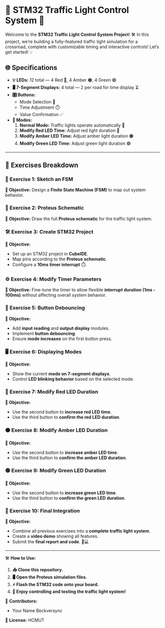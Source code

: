 # 🚦 STM32 Traffic Light Control System 🌈

Welcome to the **STM32 Traffic Light Control System Project**! 🛠️ In this project, we’re building a fully-featured traffic light simulation for a crossroad, complete with customizable timing and interactive controls! Let’s get started! 💡

## 🌐 Specifications
- **💡 LEDs:** 12 total — 4 Red 🔴, 4 Amber 🟠, 4 Green 🟢
- **🖥️ 7-Segment Displays:** 4 total — 2 per road for time display ⏳
- **🎛️ Buttons:**
  - Mode Selection 🎉
  - Time Adjustment ⏱️
  - Value Confirmation ✅
- **🔄 Modes:**
  1. **Normal Mode:** Traffic lights operate automatically 🚗
  2. **Modify Red LED Time:** Adjust red light duration 🔴
  3. **Modify Amber LED Time:** Adjust amber light duration 🟠
  4. **Modify Green LED Time:** Adjust green light duration 🟢

---

## 📝 Exercises Breakdown

### 🧠 Exercise 1: Sketch an FSM
**🎯 Objective:** Design a **Finite State Machine (FSM)** to map out system behavior.

### 🔧 Exercise 2: Proteus Schematic
**🎯 Objective:** Draw the full **Proteus schematic** for the traffic light system.

### 🛠️ Exercise 3: Create STM32 Project
**🎯 Objective:**
- Set up an STM32 project in **CubeIDE**.
- Map pins according to the **Proteus schematic**.
- Configure a **10ms timer interrupt** ⏱️.

### ⚙️ Exercise 4: Modify Timer Parameters
**🎯 Objective:** Fine-tune the timer to allow flexible **interrupt duration (1ms - 100ms)** without affecting overall system behavior.

### 🎉 Exercise 5: Button Debouncing
**🎯 Objective:**
- Add **input reading** and **output display** modules.
- Implement **button debouncing**.
- Ensure **mode increases** on the first button press.

### 🖥️ Exercise 6: Displaying Modes
**🎯 Objective:**
- Show the current **mode on 7-segment displays**.
- Control **LED blinking behavior** based on the selected mode.

### 🔴 Exercise 7: Modify Red LED Duration
**🎯 Objective:**
- Use the second button to **increase red LED time**.
- Use the third button to **confirm the red LED duration**.

### 🟠 Exercise 8: Modify Amber LED Duration
**🎯 Objective:**
- Use the second button to **increase amber LED time**.
- Use the third button to **confirm the amber LED duration**.

### 🟢 Exercise 9: Modify Green LED Duration
**🎯 Objective:**
- Use the second button to **increase green LED time**.
- Use the third button to **confirm the green LED duration**.

### 🚀 Exercise 10: Final Integration
**🎯 Objective:**
- Combine all previous exercises into a **complete traffic light system**.
- Create a **video demo** showing all features.
- Submit the **final report and code**. 📝💻

---

🛠️ **How to Use:**
1. **📥 Clone this repository.**
2. **🖥️ Open the Proteus simulation files.**
3. **⚡ Flash the STM32 code onto your board.**
4. **🎉 Enjoy controlling and testing the traffic light system!**

👥 **Contributors:**
- Your Name Beckversync

📝 **License:**
HCMUT
